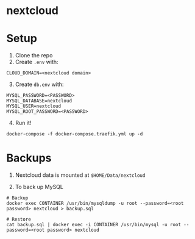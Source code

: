 # nextcloud

# Setup
1. Clone the repo
2. Create `.env` with:

```
CLOUD_DOMAIN=<nextcloud domain>
```

3. Create `db.env` with:

```
MYSQL_PASSWORD=<PASSWORD>
MYSQL_DATABASE=nextcloud
MYSQL_USER=nextcloud
MYSQL_ROOT_PASSWORD=<PASSWORD>
```

4. Run it!

```
docker-compose -f docker-compose.traefik.yml up -d
```

# Backups
1. Nextcloud data is mounted at `$HOME/Data/nextcloud`

2. To back up MySQL

```
# Backup
docker exec CONTAINER /usr/bin/mysqldump -u root --password=<root password> nextcloud > backup.sql

# Restore
cat backup.sql | docker exec -i CONTAINER /usr/bin/mysql -u root --password=<root password> nextcloud
```
